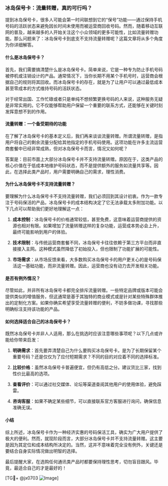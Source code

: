### 冰岛保号卡：流量转赠，真的可行吗？

提到冰岛保号卡，很多人可能会第一时间联想到它的“保号”功能——通过保持手机号码的活跃状态来避免因长时间未使用而被运营商回收号码。然而，随着移动互联网的普及，越来越多的人开始关注这个小众领域的更多可能性，比如流量转赠功能。那么问题来了：冰岛保号卡到底支不支持流量转赠呢？这篇文章将从多个角度为你详细解答。

#### 什么是冰岛保号卡？

首先，我们需要搞清楚什么是冰岛保号卡。简单来说，它是一种专为防止手机号码被停机或注销设计的产品。通常情况下，当你长期不用某个手机号时，运营商会根据自己的规则将其回收。而冰岛保号卡的存在，就是为了让用户可以通过最低成本甚至零成本的方式维持号码的活跃状态。

对于经常出国、工作忙碌或者只是单纯不想频繁更换号码的人来说，这种服务无疑是非常实用的。它不仅能够帮助用户保留一个重要的联系方式，还能够在关键时刻发挥意想不到的作用。

#### 流量转赠：一个备受期待的功能

在了解了冰岛保号卡的基本定义后，我们再来谈谈流量转赠。所谓流量转赠，是指用户将自己的剩余流量分配给其他指定的手机号码使用。这项功能在许多主流运营商套餐中已经非常成熟，但对冰岛保号卡而言，情况又如何呢？

答案是：目前市面上大部分冰岛保号卡并不支持流量转赠。原因在于，这类产品的核心价值在于低成本地维护号码状态，而不是提供额外的服务如流量共享等。因此，在选择此类产品时，用户需要明确自己的需求，理性消费。

#### 为什么冰岛保号卡不支持流量转赠？

要理解为什么冰岛保号卡不支持流量转赠，我们必须回到其设计初衷。作为一款专注于号码保活的产品，冰岛保号卡的成本结构决定了它无法承载太多附加功能。以下几点可以帮助我们更好地理解这一点：

1. **成本控制**：冰岛保号卡的价格通常较低，甚至免费，这意味着运营商提供的资源也相对有限。如果增加了流量转赠这样的复杂功能，运营成本势必会上升，最终可能影响到用户的体验。
   
2. **技术限制**：与传统运营商套餐不同，冰岛保号卡往往依赖于第三方平台而非直接接入主网。这种模式虽然降低了初始投入，但也限制了功能扩展的可能性。

3. **市场需求**：从市场反馈来看，大多数购买冰岛保号卡的用户更关心的是号码保活这一基础功能，而非流量转赠。因此，运营商也没有动力去开发相关功能。

#### 是否有例外情况？

尽管如此，并非所有冰岛保号卡都完全排斥流量转赠。一些特定品牌或版本可能会提供类似的增值服务，但这通常是基于其独特的商业模式或是针对某些特殊群体推出的定制化方案。如果你确实希望享受流量转赠的便利，不妨多做功课，寻找那些明确标注支持该功能的产品。

#### 如何选择适合自己的冰岛保号卡？

既然冰岛保号卡并非人人适用，那么在挑选时应该注意哪些事项呢？以下几点或许能给你带来启发：

1. **明确需求**：首先要弄清楚自己为什么要购买冰岛保号卡。是为了长期保留某个重要号码？还是仅仅为了应付短期需求？不同的目的对应着不同的选择标准。

2. **比较价格**：虽然冰岛保号卡普遍便宜，但仍有高低之分。建议货比三家，找到性价比最高的选项。

3. **查看评价**：可以通过社交媒体、论坛等渠道查阅其他用户的使用体验，避免踩雷。

4. **咨询客服**：如果不确定某些细节，可以直接联系官方客服进行询问，确保信息准确无误。

#### 小结

综上所述，冰岛保号卡作为一种经济实惠的号码保活工具，确实为广大用户提供了极大的便利。然而，就现阶段而言，大部分冰岛保号卡并不支持流量转赠。这主要是因为其定位和成本结构所决定的。当然，这并不意味着完全没有例外，关键还是要结合自身实际情况做出明智的选择。

最后提醒大家，在选购任何通讯类产品时都要保持理性思考，切勿盲目跟风。毕竟，最适合自己的才是最好的！

[TG💪+ @jx0703 ![Image](https://github.com/user-attachments/assets/dbca1d08-cadb-493c-b0ec-ad6f7a83f270)]